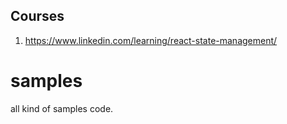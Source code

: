 ## Courses
1. https://www.linkedin.com/learning/react-state-management/
# samples
all kind of samples code.
